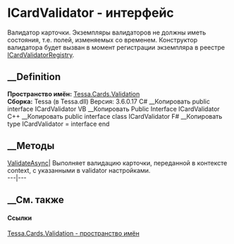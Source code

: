 # ICardValidator - интерфейс
Валидатор карточки. Экземпляры валидаторов не должны иметь состояния, т.е.
полей, изменяемых со временем. Конструктор валидатора будет вызван в момент
регистрации экземпляра в реестре
[ICardValidatorRegistry](T_Tessa_Cards_Validation_ICardValidatorRegistry.htm).
## __Definition
 **Пространство имён:** [Tessa.Cards.Validation](N_Tessa_Cards_Validation.htm)  
 **Сборка:** Tessa (в Tessa.dll) Версия: 3.6.0.17
C# __Копировать
     public interface ICardValidator
VB __Копировать
     Public Interface ICardValidator
C++ __Копировать
     public interface class ICardValidator
F# __Копировать
     type ICardValidator = interface end
##  __Методы
[ValidateAsync](M_Tessa_Cards_Validation_ICardValidator_ValidateAsync.htm)|
Выполняет валидацию карточки, переданной в контексте context, с указанными в
validator настройками.  
---|---  
## __См. также
#### Ссылки
[Tessa.Cards.Validation - пространство имён](N_Tessa_Cards_Validation.htm)
